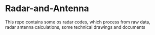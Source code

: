 # Radar-and-Antenna
This repo contains some os radar codes, which process from raw data, radar antenna calculations, some technical drawings and documents 
